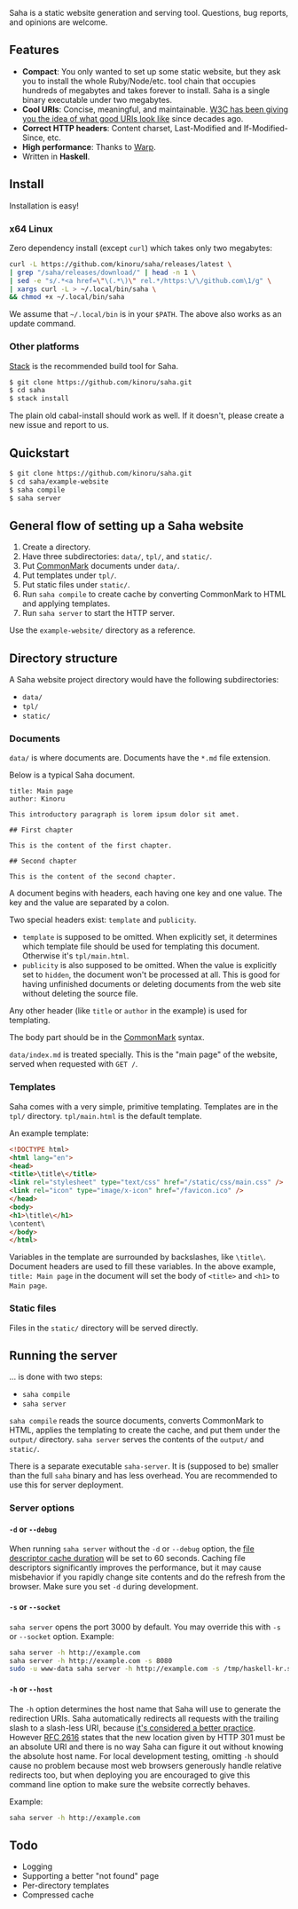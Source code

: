 Saha is a static website generation and serving tool. Questions, bug reports, and opinions are welcome.

## Features

- **Compact**: You only wanted to set up some static website, but they ask you to install the whole Ruby/Node/etc. tool chain that occupies hundreds of megabytes and takes forever to install. Saha is a single binary executable under two megabytes.
- **Cool URIs**: Concise, meaningful, and maintainable. [W3C has been giving you the idea of what good URIs look like](http://www.w3.org/Provider/Style/URI.html) since decades ago.
- **Correct HTTP headers**: Content charset, Last-Modified and If-Modified-Since, etc.
- **High performance**: Thanks to [Warp](http://www.aosabook.org/en/posa/warp.html).
- Written in **Haskell**.

## Install

Installation is easy!

### x64 Linux

Zero dependency install (except `curl`) which takes only two megabytes:

```sh
curl -L https://github.com/kinoru/saha/releases/latest \
| grep "/saha/releases/download/" | head -n 1 \
| sed -e "s/.*<a href=\"\(.*\)\" rel.*/https:\/\/github.com\1/g" \
| xargs curl -L > ~/.local/bin/saha \
&& chmod +x ~/.local/bin/saha
```

We assume that `~/.local/bin` is in your `$PATH`. The above also works as an update command.

### Other platforms

[Stack](https://github.com/commercialhaskell/stack) is the recommended build tool for Saha.

```sh
$ git clone https://github.com/kinoru/saha.git
$ cd saha
$ stack install
```

The plain old cabal-install should work as well. If it doesn't, please create a new issue and report to us.

## Quickstart

```sh
$ git clone https://github.com/kinoru/saha.git
$ cd saha/example-website
$ saha compile
$ saha server
```

## General flow of setting up a Saha website

1. Create a directory.
1. Have three subdirectories: `data/`, `tpl/`, and `static/`.
1. Put [CommonMark](http://commonmark.org/) documents under `data/`.
1. Put templates under `tpl/`.
1. Put static files under `static/`.
1. Run `saha compile` to create cache by converting CommonMark to HTML and applying templates.
1. Run `saha server` to start the HTTP server.

Use the `example-website/` directory as a reference.

## Directory structure

A Saha website project directory would have the following subdirectories:

- `data/`
- `tpl/`
- `static/`

### Documents

`data/` is where documents are. Documents have the `*.md` file extension.

Below is a typical Saha document.

    title: Main page
    author: Kinoru

    This introductory paragraph is lorem ipsum dolor sit amet.

    ## First chapter

    This is the content of the first chapter.

    ## Second chapter

    This is the content of the second chapter.

A document begins with headers, each having one key and one value. The key and the value are separated by a colon.

Two special headers exist: `template` and `publicity`.

- `template` is supposed to be omitted. When explicitly set, it determines which template file should be used for templating this document. Otherwise it's `tpl/main.html`.
- `publicity` is also supposed to be omitted. When the value is explicitly set to `hidden`, the document won't be processed at all. This is good for having unfinished documents or deleting documents from the web site without deleting the source file.

Any other header (like `title` or `author` in the example) is used for templating.

The body part should be in the [CommonMark](http://commonmark.org/) syntax.

`data/index.md` is treated specially. This is the "main page" of the website, served when requested with `GET /`.

### Templates

Saha comes with a very simple, primitive templating. Templates are in the `tpl/` directory. `tpl/main.html` is the default template.

An example template:

```html
<!DOCTYPE html>
<html lang="en">
<head>
<title>\title\</title>
<link rel="stylesheet" type="text/css" href="/static/css/main.css" />
<link rel="icon" type="image/x-icon" href="/favicon.ico" />
</head>
<body>
<h1>\title\</h1>
\content\
</body>
</html>
```

Variables in the template are surrounded by backslashes, like `\title\`. Document headers are used to fill these variables. In the above example, `title: Main page` in the document will set the body of `<title>` and `<h1>` to `Main page`.

### Static files

Files in the `static/` directory will be served directly.

## Running the server

&hellip; is done with two steps:

- `saha compile`
- `saha server`

`saha compile` reads the source documents, converts CommonMark to HTML, applies the templating to create the cache, and put them under the `output/` directory. `saha server` serves the contents of the `output/` and `static/`.

There is a separate executable `saha-server`. It is (supposed to be) smaller than the full `saha` binary and has less overhead. You are recommended to use this for server deployment.

### Server options

#### `-d` or `--debug`

When running `saha server` without the `-d` or `--debug` option, the [file descriptor cache duration](http://www.yesodweb.com/blog/2012/09/caching-fd) will be set to 60 seconds. Caching file descriptors significantly improves the performance, but it may cause misbehavior if you rapidly change site contents and do the refresh from the browser. Make sure you set `-d` during development.

#### `-s` or `--socket`

`saha server` opens the port 3000 by default. You may override this with `-s` or `--socket` option. Example:

```sh
saha server -h http://example.com
saha server -h http://example.com -s 8080
sudo -u www-data saha server -h http://example.com -s /tmp/haskell-kr.socket
```

#### `-h` or `--host`

The `-h` option determines the host name that Saha will use to generate the redirection URIs. Saha automatically redirects all requests with the trailing slash to a slash-less URI, because [it's considered a better practice](https://googlewebmastercentral.blogspot.com/2010/04/to-slash-or-not-to-slash.html). However [RFC 2616](https://tools.ietf.org/html/rfc2616#section-10.3.2) states that the new location given by HTTP 301 must be an absolute URI and there is no way Saha can figure it out without knowing the absolute host name. For local development testing, omitting `-h` should cause no problem because most web browsers generously handle relative redirects too, but when deploying you are encouraged to give this command line option to make sure the website correctly behaves.

Example:

```sh
saha server -h http://example.com
```

## Todo

- Logging
- Supporting a better "not found" page
- Per-directory templates
- Compressed cache
